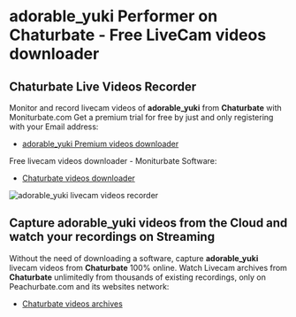 # adorable_yuki Performer on Chaturbate - Free LiveCam videos downloader

## Chaturbate Live Videos Recorder

Monitor and record livecam videos of **adorable_yuki** from **Chaturbate** with Moniturbate.com
Get a premium trial for free by just and only registering with your Email address:
* [adorable_yuki Premium videos downloader](https://moniturbate.com/request-demo-licence-key.html)

Free livecam videos downloader - Moniturbate Software:
* [Chaturbate videos downloader](https://moniturbate.com/moniturbate-download-software.html)

![adorable_yuki livecam videos recorder](https://peachurnet.com/templates/moniturbate-software.png)


## Capture adorable_yuki videos from the Cloud and watch your recordings on Streaming

Without the need of downloading a software, capture **adorable_yuki** livecam videos from **Chaturbate** 100% online.
Watch Livecam archives from **Chaturbate** unlimitedly from thousands of existing recordings, only on Peachurbate.com and its websites network:
* [Chaturbate videos archives](https://peachurnet.com/)